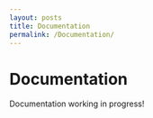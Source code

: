 ```yaml
---
layout: posts
title: Documentation
permalink: /Documentation/
---
```

# Documentation

Documentation working in progress!
